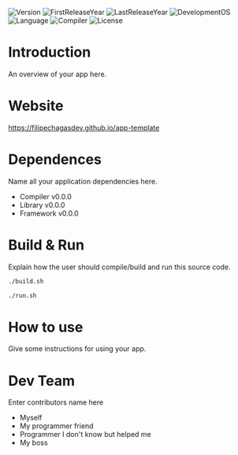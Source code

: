 ![Version](https://img.shields.io/badge/Version-v0.0.0-blue)
![FirstReleaseYear](https://img.shields.io/badge/First_release_year-2019-lightgray)
![LastReleaseYear](https://img.shields.io/badge/Last_release_year-2019-lightgray)
![DevelopmentOS](https://img.shields.io/badge/Development_OS-Ubuntu-orange)
![Language](https://img.shields.io/badge/Language-C++-yellow)
![Compiler](https://img.shields.io/badge/Compiler-g++-green)
![License](https://img.shields.io/badge/License-GPLv3-blue)

# Introduction
An overview of your app here.

# Website
https://filipechagasdev.github.io/app-template

# Dependences
Name all your application dependencies here.

* Compiler v0.0.0
* Library v0.0.0
* Framework v0.0.0

# Build & Run
Explain how the user should compile/build and run this source code.

```sh
./build.sh
```

```sh
./run.sh
```

# How to use
Give some instructions for using your app.

# Dev Team
Enter contributors name here

* Myself
* My programmer friend
* Programmer I don't know but helped me
* My boss

